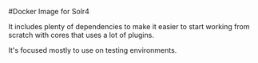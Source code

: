 #Docker Image for Solr4

It includes plenty of dependencies to make it easier to start working from scratch with cores that uses a lot of plugins.

It's focused mostly to use on testing environments.